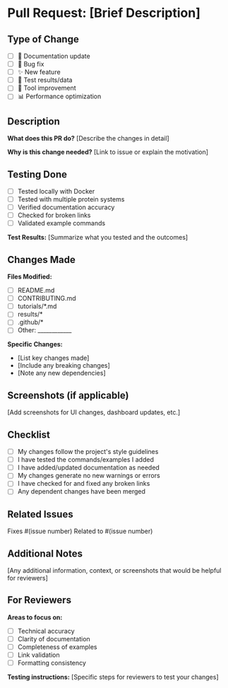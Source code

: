 # Pull Request: [Brief Description]

## Type of Change
- [ ] 📖 Documentation update
- [ ] 🐛 Bug fix
- [ ] ✨ New feature
- [ ] 🧪 Test results/data
- [ ] 🔧 Tool improvement
- [ ] 📊 Performance optimization

## Description
**What does this PR do?**
[Describe the changes in detail]

**Why is this change needed?**
[Link to issue or explain the motivation]

## Testing Done
- [ ] Tested locally with Docker
- [ ] Tested with multiple protein systems
- [ ] Verified documentation accuracy
- [ ] Checked for broken links
- [ ] Validated example commands

**Test Results:**
[Summarize what you tested and the outcomes]

## Changes Made
**Files Modified:**
- [ ] README.md
- [ ] CONTRIBUTING.md
- [ ] tutorials/*.md
- [ ] results/*
- [ ] .github/*
- [ ] Other: ____________

**Specific Changes:**
- [List key changes made]
- [Include any breaking changes]
- [Note any new dependencies]

## Screenshots (if applicable)
[Add screenshots for UI changes, dashboard updates, etc.]

## Checklist
- [ ] My changes follow the project's style guidelines
- [ ] I have tested the commands/examples I added
- [ ] I have added/updated documentation as needed
- [ ] My changes generate no new warnings or errors
- [ ] I have checked for and fixed any broken links
- [ ] Any dependent changes have been merged

## Related Issues
Fixes #(issue number)
Related to #(issue number)

## Additional Notes
[Any additional information, context, or screenshots that would be helpful for reviewers]

## For Reviewers
**Areas to focus on:**
- [ ] Technical accuracy
- [ ] Clarity of documentation
- [ ] Completeness of examples
- [ ] Link validation
- [ ] Formatting consistency

**Testing instructions:**
[Specific steps for reviewers to test your changes]
